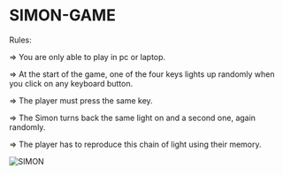 # SIMON-GAME

Rules:

 => You are only able to play in pc or laptop. 
 
 => At the start of the game, one of the four keys lights up randomly when you click on any keyboard button.
 
 => The player must press the same key. 
 
 => The Simon turns back the same light on and a second one, again randomly.
 
 => The player has to reproduce this chain of light using their memory.
 
![SIMON](https://github.com/JEERUNITHINREDDY/SIMON-GAME/assets/120825825/5f4e3c78-48bf-4db0-a9f9-587240d817f3)
